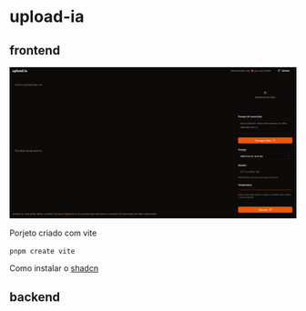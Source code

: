 # upload-ia
## frontend 

![Projeto](./upload-ia-web/public/upload-ia-web.png "Interface do Projeto")

Porjeto criado com vite 

```pnpm create vite```

Como instalar o [shadcn](https://ui.shadcn.com/docs/installation/vite)

## backend
